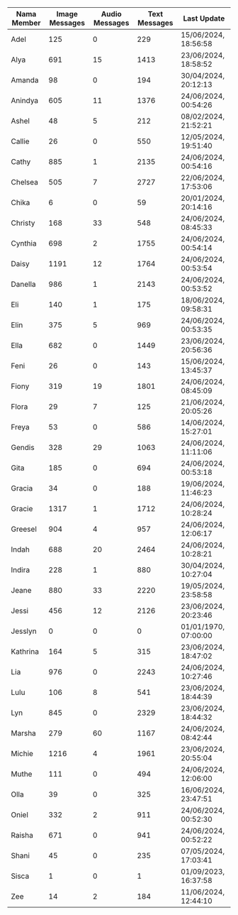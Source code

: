 | Nama Member | Image Messages | Audio Messages | Text Messages | Last Update |
| ------ | -------------- | -------------- | ------------- | ------------ |
| Adel | 125 | 0 | 229 | 15/06/2024, 18:56:58 |
| Alya | 691 | 15 | 1413 | 23/06/2024, 18:58:52 |
| Amanda | 98 | 0 | 194 | 30/04/2024, 20:12:13 |
| Anindya | 605 | 11 | 1376 | 24/06/2024, 00:54:26 |
| Ashel | 48 | 5 | 212 | 08/02/2024, 21:52:21 |
| Callie | 26 | 0 | 550 | 12/05/2024, 19:51:40 |
| Cathy | 885 | 1 | 2135 | 24/06/2024, 00:54:16 |
| Chelsea | 505 | 7 | 2727 | 22/06/2024, 17:53:06 |
| Chika | 6 | 0 | 59 | 20/01/2024, 20:14:16 |
| Christy | 168 | 33 | 548 | 24/06/2024, 08:45:33 |
| Cynthia | 698 | 2 | 1755 | 24/06/2024, 00:54:14 |
| Daisy | 1191 | 12 | 1764 | 24/06/2024, 00:53:54 |
| Danella | 986 | 1 | 2143 | 24/06/2024, 00:53:52 |
| Eli | 140 | 1 | 175 | 18/06/2024, 09:58:31 |
| Elin | 375 | 5 | 969 | 24/06/2024, 00:53:35 |
| Ella | 682 | 0 | 1449 | 23/06/2024, 20:56:36 |
| Feni | 26 | 0 | 143 | 15/06/2024, 13:45:37 |
| Fiony | 319 | 19 | 1801 | 24/06/2024, 08:45:09 |
| Flora | 29 | 7 | 125 | 21/06/2024, 20:05:26 |
| Freya | 53 | 0 | 586 | 14/06/2024, 15:27:01 |
| Gendis | 328 | 29 | 1063 | 24/06/2024, 11:11:06 |
| Gita | 185 | 0 | 694 | 24/06/2024, 00:53:18 |
| Gracia | 34 | 0 | 188 | 19/06/2024, 11:46:23 |
| Gracie | 1317 | 1 | 1712 | 24/06/2024, 10:28:24 |
| Greesel | 904 | 4 | 957 | 24/06/2024, 12:06:17 |
| Indah | 688 | 20 | 2464 | 24/06/2024, 10:28:21 |
| Indira | 228 | 1 | 880 | 30/04/2024, 10:27:04 |
| Jeane | 880 | 33 | 2220 | 19/05/2024, 23:58:58 |
| Jessi | 456 | 12 | 2126 | 23/06/2024, 20:23:46 |
| Jesslyn | 0 | 0 | 0 | 01/01/1970, 07:00:00 |
| Kathrina | 164 | 5 | 315 | 23/06/2024, 18:47:02 |
| Lia | 976 | 0 | 2243 | 24/06/2024, 10:27:46 |
| Lulu | 106 | 8 | 541 | 23/06/2024, 18:44:39 |
| Lyn | 845 | 0 | 2329 | 23/06/2024, 18:44:32 |
| Marsha | 279 | 60 | 1167 | 24/06/2024, 08:42:44 |
| Michie | 1216 | 4 | 1961 | 23/06/2024, 20:55:04 |
| Muthe | 111 | 0 | 494 | 24/06/2024, 12:06:00 |
| Olla | 39 | 0 | 325 | 16/06/2024, 23:47:51 |
| Oniel | 332 | 2 | 911 | 24/06/2024, 00:52:30 |
| Raisha | 671 | 0 | 941 | 24/06/2024, 00:52:22 |
| Shani | 45 | 0 | 235 | 07/05/2024, 17:03:41 |
| Sisca | 1 | 0 | 1 | 01/09/2023, 16:37:58 |
| Zee | 14 | 2 | 184 | 11/06/2024, 12:44:10 |
